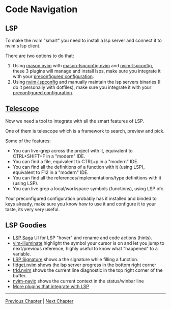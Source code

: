 # Code Navigation

## LSP
To make the nvim "smart" you need to install a lsp server and connect it to nvim's lsp client.

There are two options to do that:
1. Using [mason.nvim](https://github.com/williamboman/mason.nvim) with [mason-lspconfig.nvim](https://github.com/williamboman/mason-lspconfig.nvim) and [nvim-lspconfig](https://github.com/neovim/nvim-lspconfig), these 3 plugins will manage and install lsps, make sure you integrate it with your [preconfigured configuration](https://nvchad.github.io/config/Lsp%20stuff).
1. Using [nvim-lspconfig](https://github.com/neovim/nvim-lspconfig) and manually maintain the lsp servers binaries (I do it personally with dotfiles), make sure you integrate it with your [preconfigured configuration](https://nvchad.github.io/config/Lsp%20stuff).

## [Telescope](https://github.com/nvim-telescope/telescope.nvim)
Now we need a tool to integrate with all the smart features of LSP.

One of them is telescope which is a framework to search, preview and pick.

Some of the features:
* You can live-grep across the project with it, equivalent to CTRL+SHIFT+F in a "modern" IDE.
* You can find a file, equivalent to CTRL+p in a "modern" IDE.
* You can find all the definitions of a function with it (using LSP), equivalent to F12 in a "modern" IDE.
* You can find all the references/implementations/type definitions with it (using LSP).
* You can live grep a local/workspace symbols (functions), using LSP ofc.

Your preconfigured configuration probably has it installed and binded to keys already, make sure you know how to use it and configure it to your taste, its very very useful.

## LSP Goodies
* [LSP Saga](https://github.com/glepnir/lspsaga.nvim) UI for LSP "hover" and rename and code actions (hints).
* [vim-illuminate](https://github.com/RRethy/vim-illuminate) highlight the symbol your cursor is on and let you jump to next/previous reference, highly useful to know what "happened" to a variable.
* [LSP Signature](https://github.com/ray-x/lsp_signature.nvim) shows a the signature while filling a function.
* [fidget.nvim](https://github.com/j-hui/fidget.nvim) shows the lsp server progress in the bottom right corner
* [trld.nvim](https://github.com/Mofiqul/trld.nvim) shows the current line diagnostic in the top right corner of the buffer.
* [nvim-navic](https://github.com/SmiteshP/nvim-navic) shows the current context in the status/winbar line
* [More plugins that integrate with LSP](https://github.com/rockerBOO/awesome-neovim#lsp)

---

[Previous Chapter](./08-advanced-config.md) | [Next Chapter](./10-complete-engine.md)
